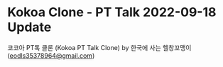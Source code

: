# Kokoa Clone - PT Talk 2022-09-18 Update

코코아 PT톡 클론 (Kokoa PT Talk Clone)
by 한국에 사는 헬창꼬맹이 (eodls35378964@gmail.com)
